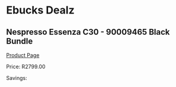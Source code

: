 
# Ebucks Dealz
## Nespresso Essenza C30 - 90009465 Black Bundle
[Product Page](https://www.ebucks.com/web/shop/productSelected.do?prodId=1158954177&catId=704984897)

Price: R2799.00

Savings: 


	